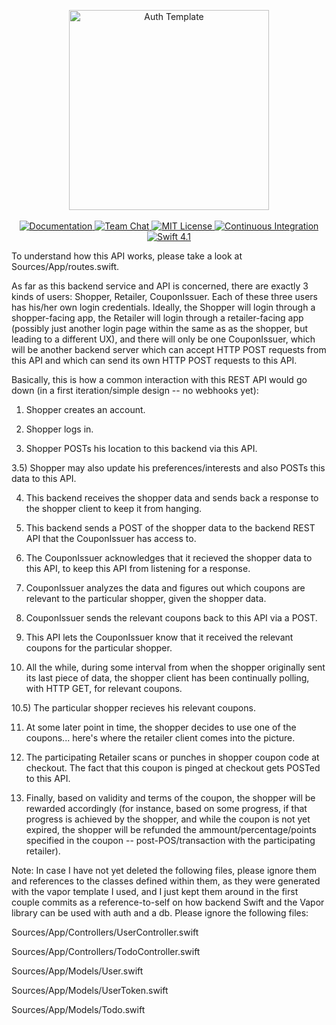 <p align="center">
    <img src="https://user-images.githubusercontent.com/1342803/43925087-512bb1de-9bf4-11e8-869f-057af9afadb9.png" width="320" alt="Auth Template">
    <br>
    <br>
    <a href="http://docs.vapor.codes/3.0/">
        <img src="http://img.shields.io/badge/read_the-docs-2196f3.svg" alt="Documentation">
    </a>
    <a href="https://discord.gg/vapor">
        <img src="https://img.shields.io/discord/431917998102675485.svg" alt="Team Chat">
    </a>
    <a href="LICENSE">
        <img src="http://img.shields.io/badge/license-MIT-brightgreen.svg" alt="MIT License">
    </a>
    <a href="https://circleci.com/gh/vapor/auth-template">
        <img src="https://circleci.com/gh/vapor/auth-template.svg?style=shield" alt="Continuous Integration">
    </a>
    <a href="https://swift.org">
        <img src="http://img.shields.io/badge/swift-4.1-brightgreen.svg" alt="Swift 4.1">
    </a>
</p>

To understand how this API works, please take a look at Sources/App/routes.swift.

As far as this backend service and API is concerned, there are exactly 3 kinds of users: Shopper, Retailer, CouponIssuer. Each of these three users has his/her own login credentials. Ideally, the Shopper will login through a shopper-facing app, the Retailer will login through a retailer-facing app (possibly just another login page within the same as as the shopper, but leading to a different UX), and there will only be one CouponIssuer, which will be another backend server which can accept HTTP POST requests from this API and which can send its own HTTP POST requests to this API.

Basically, this is how a common interaction with this REST API would go down (in a first iteration/simple design -- no webhooks yet):

1) Shopper creates an account.

2) Shopper logs in.

3) Shopper POSTs his location to this backend via this API.

3.5) Shopper may also update his preferences/interests and also POSTs this data to this API.

4) This backend receives the shopper data and sends back a response to the shopper client to keep it from hanging.

5) This backend sends a POST of the shopper data to the backend REST API that the CouponIssuer has access to.

6) The CouponIssuer acknowledges that it recieved the shopper data to this API, to keep this API from listening for a response.

7) CouponIssuer analyzes the data and figures out which coupons are relevant to the particular shopper, given the shopper data.

8) CouponIssuer sends the relevant coupons back to this API via a POST.

9) This API lets the CouponIssuer know that it received the relevant coupons for the particular shopper.

10) All the while, during some interval from when the shopper originally sent its last piece of data, the shopper client has been continually polling, with HTTP GET, for relevant coupons.

10.5) The particular shopper recieves his relevant coupons.

11) At some later point in time, the shopper decides to use one of the coupons... here's where the retailer client comes into the picture.

12) The participating Retailer scans or punches in shopper coupon code at checkout. The fact that this coupon is pinged at checkout gets POSTed to this API.

13) Finally, based on validity and terms of the coupon, the shopper will be rewarded accordingly (for instance, based on some progress, if that progress is achieved by the shopper, and while the coupon is not yet expired, the shopper will be refunded the ammount/percentage/points specified in the coupon -- post-POS/transaction with the participating retailer).


Note: In case I have not yet deleted the following files, please ignore them and references to the classes defined within them, as they were generated with the vapor template I used, and I just kept them around in the first couple commits as a reference-to-self on how backend Swift and the Vapor library can be used with auth and a db. Please ignore the following files:

Sources/App/Controllers/UserController.swift

Sources/App/Controllers/TodoController.swift

Sources/App/Models/User.swift

Sources/App/Models/UserToken.swift

Sources/App/Models/Todo.swift